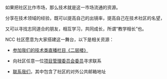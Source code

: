 如果把社区比作市场，那么技术就是这一市场流通的资源。

分享在技术领域的经验，既可以提高自己的出镜率，提高自己在技术社区的名望，

又可以寻找志同道合的朋友，相互学习，共同成长，所谓“教学相长”也。

NCC 社区愿意为大家搭建这一舞台，以下是相关资源：

- [参加我们的技术类直播栏目《二层楼》](https://2f.ncc.work/how-to)

- 向社区任意一位[项目管理委员会委员](/people/project-management-committee)寻求联系

- [联系我们](/about/contact)，其中包含了社区的对外公共邮箱地址